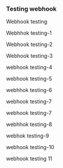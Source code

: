 ### Testing webhook

Webhook testing

Webhhok testing-1

Webhook testing-2

Webhook testing-3

webhook testing-4

webhook testing-5

webhhok testing-6

webhook testing-7


webhook testing-7

webhhok testing-8


webhok testing-9

webhook testing-10

webhook testing 11
